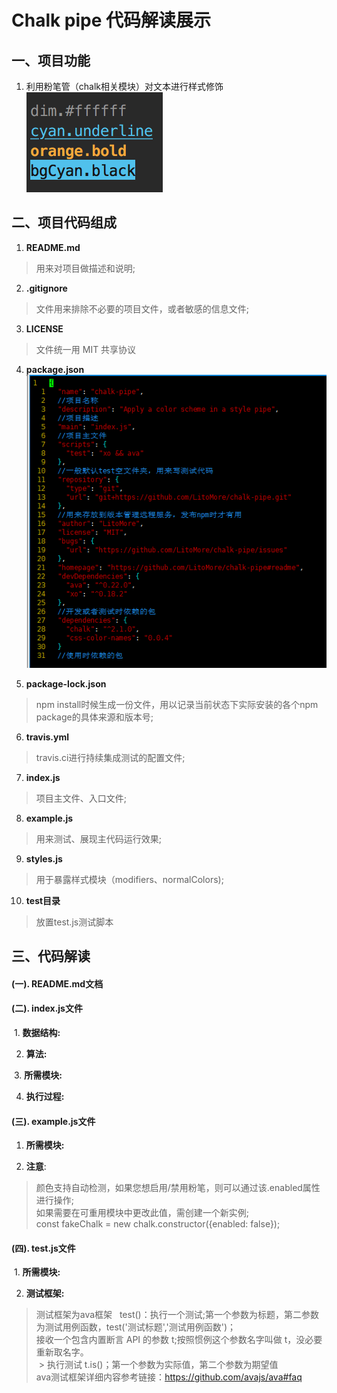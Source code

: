 # Chalk pipe 代码解读展示

## 一、项目功能  
  1. 利用粉笔管（chalk相关模块）对文本进行样式修饰  
  ![](https://github.com/gaojing1226/chalk-pipe-demo/blob/master/screenshot.png)
  
## 二、项目代码组成
  1. **README.md**  
  > 用来对项目做描述和说明;
  
  2. **.gitignore**  
  > 文件用来排除不必要的项目文件，或者敏感的信息文件;
  
  3. **LICENSE**  
  > 文件统一用 MIT 共享协议
  
  4. **package.json**  
    ![](https://github.com/gaojing1226/chalk-pipe-demo/blob/master/docs/QQ%E5%9B%BE%E7%89%8720171207171458.png)
  
  5. **package-lock.json**  
  > npm install时候生成一份文件，用以记录当前状态下实际安装的各个npm package的具体来源和版本号;
  
  6. **travis.yml**  
  > travis.ci进行持续集成测试的配置文件;
  
  7. **index.js**  
  > 项目主文件、入口文件;
  
  8. **example.js**  
  > 用来测试、展现主代码运行效果;
  
  9. **styles.js**  
  > 用于暴露样式模块（modifiers、normalColors);
  
  10. **test目录**  
  > 放置test.js测试脚本
  
## 三、代码解读
#### (一). README.md文档

#### (二). index.js文件
  
  1. **数据结构:**
  
  2. **算法:**
  
  3. **所需模块:**
  
  4. **执行过程:**
  
#### (三). example.js文件

  1. **所需模块:**   
  
  2. **注意**:
  
  > 颜色支持自动检测，如果您想启用/禁用粉笔，则可以通过该.enabled属性进行操作;     
  > 如果需要在可重用模块中更改此值，需创建一个新实例;      
  > const fakeChalk = new chalk.constructor({enabled: false});
  
#### (四). test.js文件
  
  1. **所需模块:**
  
  2. **测试框架:**
  
  > 测试框架为ava框架   
  > test()：执行一个测试;第一个参数为标题，第二参数为测试用例函数，test('测试标题','测试用例函数')；  
  > 接收一个包含内置断言 API 的参数 t;按照惯例这个参数名字叫做 t，没必要重新取名字。  
  > 执行测试 t.is()；第一个参数为实际值，第二个参数为期望值  
  > ava测试框架详细内容参考链接：https://github.com/avajs/ava#faq
